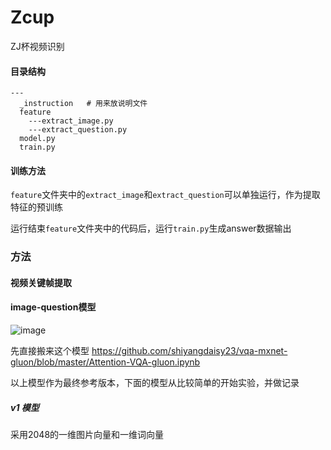 # Zcup
ZJ杯视频识别

#### 目录结构
    ---
      _instruction   # 用来放说明文件
      feature
        ---extract_image.py 
        ---extract_question.py  
      model.py
      train.py
      

#### 训练方法
`feature`文件夹中的`extract_image`和`extract_question`可以单独运行，作为提取特征的预训练

运行结束`feature`文件夹中的代码后，运行`train.py`生成answer数据输出
      
### 方法
      
#### 视频关键帧提取      
   
#### image-question模型

![image](https://github.com/SummerLitchy/Zcup/blob/master/_instruction/VQA-attention.png)

先直接搬来这个模型 https://github.com/shiyangdaisy23/vqa-mxnet-gluon/blob/master/Attention-VQA-gluon.ipynb

以上模型作为最终参考版本，下面的模型从比较简单的开始实验，并做记录

##### v1 模型
采用2048的一维图片向量和一维词向量
